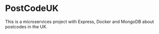 # PostCodeUK
This is a microservices project with Express, Docker and MongoDB about postcodes in the UK. 
